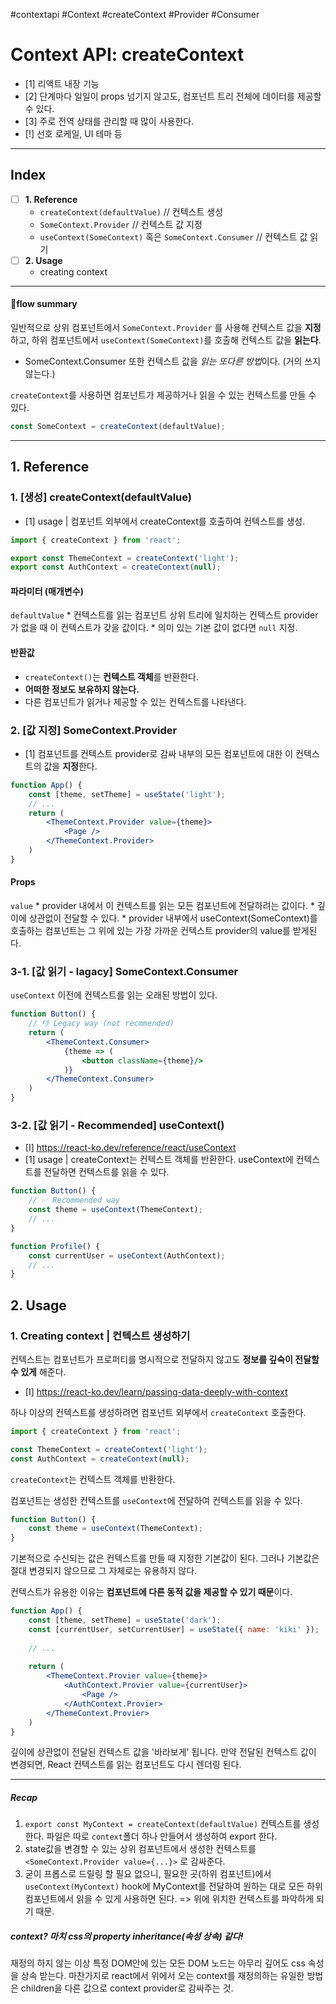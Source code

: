 #contextapi #Context #createContext #Provider #Consumer

# Context API: createContext

- [1] 리액트 내장 기능
- [2] 단계마다 일일이 props 넘기지 않고도, 컴포넌트 트리 전체에 데이터를 제공할 수 있다.
- [3] 주로 전역 상태를 관리할 때 많이 사용한다.  
- [!] 선호 로케일, UI 테마 등


---
## Index
* [ ] **1. Reference**
	* `createContext(defaultValue)` // 컨텍스트 생성
	* `SomeContext.Provider` // 컨텍스트 값 지정
	* `useContext(SomeContext)` 혹은 `SomeContext.Consumer` // 컨텍스트 값 읽기
* [ ] **2. Usage**
	* creating context

---
#### flow summary
일반적으로 상위 컴포넌트에서 `SomeContext.Provider` 를 사용해 컨텍스트 값을 **지정**하고,
하위 컴포넌트에서 `useContext(SomeContext)`를 호출해 컨텍스트 값을 **읽는다**.
- SomeContext.Consumer 또한 컨텍스트 값을 *읽는 또다른 방법*이다. (거의 쓰지 않는다.)

`createContext`를 사용하면 컴포넌트가 제공하거나 읽을 수 있는 컨텍스트를 만들 수 있다.
```jsx
const SomeContext = createContext(defaultValue);
```

---

## 1. Reference
### 1. [생성] createContext(defaultValue)
- [1] usage | 컴포넌트 외부에서 createContext를 호출하여 컨텍스트를 생성.
```jsx
import { createContext } from 'react';

export const ThemeContext = createContext('light');
export const AuthContext = createContext(null);
```

#### 파라미터 (매개변수)
`defaultValue`
	* 컨텍스트를 읽는 컴포넌트 상위 트리에 일치하는 컨텍스트 provider가 없을 때 이 컨텍스트가 갖을 값이다. 
	* 의미 있는 기본 값이 없다면 `null` 지정.

#### 반환값
* `createContext()`는 **컨텍스트 객체**를 반환한다.
* **어떠한 정보도 보유하지 않는다.** 
* 다른 컴포넌트가 읽거나 제공할 수 있는 컨텍스트를 나타낸다.


### 2. [값 지정] SomeContext.Provider
- [1] 컴포넌트를 컨텍스트 provider로 감싸 내부의 모든 컴포넌트에 대한 이 컨텍스트의 값을 **지정**한다.
```jsx
function App() {
	const [theme, setTheme] = useState('light');
	// ...
	return (
		<ThemeContext.Provider value={theme}>
			<Page />
		</ThemeContext.Provider>
	)
}
```

#### Props
`value`
	* provider 내에서 이 컨텍스트를 읽는 모든 컴포넌트에 전달하려는 값이다.
	* 깊이에 상관없이 전달할 수 있다. 
	* provider 내부에서 useContext(SomeContext)를 호출하는 컴포넌트는 그 위에 있는 가장 가까운 컨텍스트 provider의 value를 받게된다.



### 3-1. [값 읽기 - lagacy] SomeContext.Consumer
`useContext` 이전에 컨텍스트를 읽는 오래된 방법이 있다.
```jsx
function Button() {
	// 👎 Legacy way (not recmmended)
	return (
		<ThemeContext.Consumer>
			{theme => (
				<button className={theme}/>
			)}
		</ThemeContext.Consumer>
	)
}
```

### 3-2. [값 읽기 - Recommended]  useContext()
- [I] https://react-ko.dev/reference/react/useContext
- [1] usage | createContext는 컨텍스트 객체를 반환한다.  useContext에 컨텍스트를 전달하면 컨텍스트를 읽을 수 있다.
```jsx
function Button() {
	// ✅ Recommended way
	const theme = useContext(ThemeContext);
	// ...
}

function Profile() {
	const currentUser = useContext(AuthContext);
	// ...
}
```




## 2. Usage
### 1. Creating context | 컨텍스트 생성하기
컨텍스트는 컴포넌트가 프로퍼티를 명시적으로 전달하지 않고도 **정보를 깊숙이 전달할 수 있게** 해준다.
- [I] https://react-ko.dev/learn/passing-data-deeply-with-context

하나 이상의 컨텍스트를 생성하려면 컴포넌트 외부에서 `createContext` 호출한다.
```jsx
import { createContext } from 'react';

const ThemeContext = createContext('light');
const AuthContext = createContext(null);
```
`createContext`는 컨텍스트 객체를 반환한다. 

컴포넌트는 생성한 컨텍스트를 `useContext`에 전달하여 컨텍스트를 읽을 수 있다.
```jsx
function Button() {
	const theme = useContext(ThemeContext);
}
```
기본적으로 수신되는 값은 컨텍스트를 만들 때 지정한 기본값이 된다. 
그러나 기본값은 절대 변경되지 않으므로 그 자체로는 유용하지 않다.

컨텍스트가 유용한 이유는 **컴포넌트에 다른 동적 값을 제공할 수 있기 때문**이다.
```jsx
function App() {
	const [theme, setTheme] = useState('dark');
	const [currentUser, setCurrentUser] = useState({ name: 'kiki' });
	
	// ...
	
	return (
		<ThemeContext.Provier value={theme}>
			<AuthContext.Provier value={currentUser}>
				<Page />
			</AuthContext.Provier>
		</ThemeContext.Provier>
	)
}
```
깊이에 상관없이 전달된 컨텍스트 값을 '바라보게' 됩니다.
만약 전달된 컨텍스트 값이 변경되면, React 컨텍스트를 읽는 컴포넌트도 다시 렌더링 된다.



---

##### Recap
1. `export const MyContext = createContext(defaultValue)` 컨텍스트를 생성한다. 파일은 따로 `context`폴더 하나 만들어서 생성하여 export 한다.
2. state값을 변경할 수 있는 상위 컴포넌트에서 생성한 컨텍스트를 `<SomeContext.Provider value={...}>` 로 감싸준다.
3. 굳이 프롭스로 드릴링 할 필요 없으니, 필요한 곳(하위 컴포넌트)에서 `useContext(MyContext)` hook에 MyContext를 전달하여 원하는 대로 모든 하위 컴포넌트에서 읽을 수 있게 사용하면 된다.
=> 위에 위치한 컨텍스트를 파악하게 되기 때문.

##### context? 마치 css의 property inheritance(속성 상속) 같다!
재정의 하지 않는 이상 특정 DOM안에 있는 모든 DOM 노드는 아무리 깊어도 css 속성을 상속 받는다.
마찬가지로 react에서 위에서 오는 context를 재정의하는 유일한 방법은 children을 다른 값으로 context provider로 감싸주는 것.
